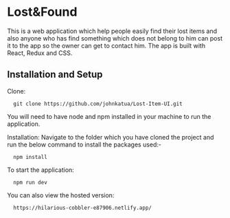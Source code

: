 # Lost&Found

This is a web application which help people easily find their lost items and also anyone who has find something which does not belong to him can post it to the app
so the owner can get to contact him. The app is built with React, Redux and CSS.

## Installation and Setup

Clone:
```
  git clone https://github.com/johnkatua/Lost-Item-UI.git
```

You will need to have node and npm installed in your machine to run the application.


Installation: Navigate to the folder which you have cloned the project and run the below command to install the packages used:-
```
  npm install
```

To start the application:
```
  npm run dev
```

You can also view the hosted version:
```
  https://hilarious-cobbler-e87906.netlify.app/
```


